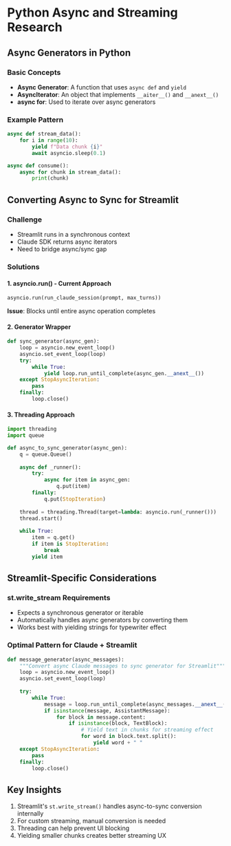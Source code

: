 # Python Async and Streaming Research

## Async Generators in Python

### Basic Concepts
- **Async Generator**: A function that uses `async def` and `yield`
- **AsyncIterator**: An object that implements `__aiter__()` and `__anext__()`
- **async for**: Used to iterate over async generators

### Example Pattern
```python
async def stream_data():
    for i in range(10):
        yield f"Data chunk {i}"
        await asyncio.sleep(0.1)

async def consume():
    async for chunk in stream_data():
        print(chunk)
```

## Converting Async to Sync for Streamlit

### Challenge
- Streamlit runs in a synchronous context
- Claude SDK returns async iterators
- Need to bridge async/sync gap

### Solutions

#### 1. asyncio.run() - Current Approach
```python
asyncio.run(run_claude_session(prompt, max_turns))
```
**Issue**: Blocks until entire async operation completes

#### 2. Generator Wrapper
```python
def sync_generator(async_gen):
    loop = asyncio.new_event_loop()
    asyncio.set_event_loop(loop)
    try:
        while True:
            yield loop.run_until_complete(async_gen.__anext__())
    except StopAsyncIteration:
        pass
    finally:
        loop.close()
```

#### 3. Threading Approach
```python
import threading
import queue

def async_to_sync_generator(async_gen):
    q = queue.Queue()
    
    async def _runner():
        try:
            async for item in async_gen:
                q.put(item)
        finally:
            q.put(StopIteration)
    
    thread = threading.Thread(target=lambda: asyncio.run(_runner()))
    thread.start()
    
    while True:
        item = q.get()
        if item is StopIteration:
            break
        yield item
```

## Streamlit-Specific Considerations

### st.write_stream Requirements
- Expects a synchronous generator or iterable
- Automatically handles async generators by converting them
- Works best with yielding strings for typewriter effect

### Optimal Pattern for Claude + Streamlit
```python
def message_generator(async_messages):
    """Convert async Claude messages to sync generator for Streamlit"""
    loop = asyncio.new_event_loop()
    asyncio.set_event_loop(loop)
    
    try:
        while True:
            message = loop.run_until_complete(async_messages.__anext__())
            if isinstance(message, AssistantMessage):
                for block in message.content:
                    if isinstance(block, TextBlock):
                        # Yield text in chunks for streaming effect
                        for word in block.text.split():
                            yield word + " "
    except StopAsyncIteration:
        pass
    finally:
        loop.close()
```

## Key Insights
1. Streamlit's `st.write_stream()` handles async-to-sync conversion internally
2. For custom streaming, manual conversion is needed
3. Threading can help prevent UI blocking
4. Yielding smaller chunks creates better streaming UX